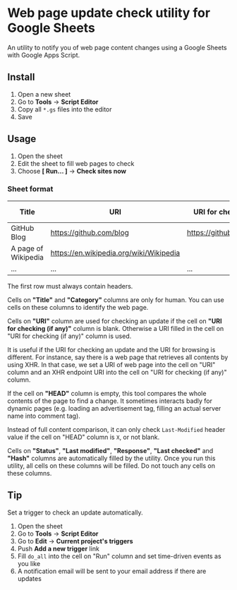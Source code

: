 Web page update check utility for Google Sheets
============
An utility to notify you of web page content changes using a Google Sheets with Google Apps Script.

Install
------------
1. Open a new sheet
2. Go to **Tools** -> **Script Editor**
3. Copy all `*.gs` files into the editor
4. Save

Usage
------------
1. Open the sheet
2. Edit the sheet to fill web pages to check
3. Choose **[ Run... ]** -> **Check sites now**

### Sheet format

| Title               | URI                                     | URI for checking (if any)    | Category  | HEAD | Status | Last modified | Response | Last checked | Hash |
|---------------------|-----------------------------------------|------------------------------|-----------|------|--------|---------------|----------|--------------|------|
| GitHub Blog         | https://github.com/blog                 | https://github.com/blog.atom | Blog      |      |        |               |          |              |      |
| A page of Wikipedia | https://en.wikipedia.org/wiki/Wikipedia |                              | Wikipedia | X    |        |               |          |              |      |
| ...                 | ...                                     | ...                          | ...       | ...  |        |               |          |              |      |

The first row must always contain headers.

Cells on **"Title"** and **"Category"** columns are only for human.
You can use cells on these columns to identify the web page.

Cells on **"URI"** column are used for checking an update if the cell on **"URI for checking (if any)"** column is blank.
Otherwise a URI filled in the cell on "URI for checking (if any)" column is used.

It is useful if the URI for checking an update and the URI for browsing is different.
For instance, say there is a web page that retrieves all contents by using XHR.
In that case, we set a URI of web page into the cell on "URI" column and an XHR endpoint URI into the cell on "URI for checking (if any)" column.

If the cell on **"HEAD"** column is empty, this tool compares the whole contents of the page to find a change.
It sometimes interacts badly for dynamic pages (e.g. loading an advertisement tag, filling an actual server name into comment tag).

Instead of full content comparison, it can only check `Last-Modified` header value if the cell on "HEAD" column is `X`, or not blank.

Cells on **"Status"**, **"Last modified"**, **"Response"**, **"Last checked"** and **"Hash"** columns are automatically filled by the utility.
Once you run this utility, all cells on these columns will be filled.
Do not touch any cells on these columns.

Tip
------------
Set a trigger to check an update automatically.

1. Open the sheet
2. Go to **Tools** -> **Script Editor**
3. Go to **Edit** -> **Current project's triggers**
4. Push **Add a new trigger** link
5. Fill `do_all` into the cell on "Run" column and set time-driven events as you like
6. A notification email will be sent to your email address if there are updates

